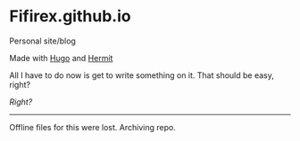 # Fifirex.github.io
Personal site/blog

Made with [Hugo](https://gohugo.io/) and [Hermit](https://github.com/Track3/hermit)

All I have to do now is get to write something on it. That should be easy, right?

_Right?_

---

Offline files for this were lost. Archiving repo.
